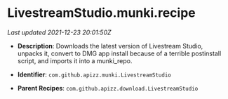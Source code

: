 # LivestreamStudio.munki.recipe

_Last updated 2021-12-23 20:01:50Z_

- **Description**: Downloads the latest version of Livestream Studio, unpacks it, convert to DMG app install because of a terrible postinstall script, and imports it into a munki_repo.

- **Identifier**: `com.github.apizz.munki.LivestreamStudio`

- **Parent Recipes**: `com.github.apizz.download.LivestreamStudio`
